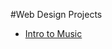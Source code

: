 #Web Design Projects

<ul>
<li><a href="html_new/index.html" target="_blank">Intro to Music</a></li> 
</ul>
